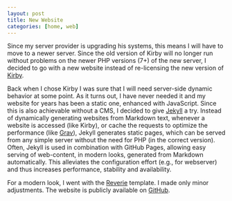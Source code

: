 ```yaml
---
layout: post
title: New Website
categories: [home, web]
---
```


Since my server provider is upgrading his systems, this means I will have to move to a newer server. Since the old version of Kirby will no longer run without problems on the newer PHP versions (7+) of the new server, I decided to go with a new website instead of re-licensing the new version of [Kirby](https://getkirby.com/).

Back when I chose Kirby I was sure that I will need server-side dynamic behavior at some point. As it turns out, I have never needed it and my website for years has been a static one, enhanced with JavaScript. Since this is also achievable without a CMS, I decided to give [Jekyll](https://jekyllrb.com/) a try. Instead of dynamically generating websites from Markdown text, whenever a website is accessed (like Kirby), or cache the requests to optimize the performance (like [Grav](https://getgrav.org/)), Jekyll generates static pages, which can be served from any simple server without the need for PHP (in the correct version). Often, Jekyll is used in combination with GitHub Pages, allowing easy serving of web-content, in modern looks, generated from Markdown automatically. This alleviates the configuration effort (e.g., for webserver) and thus increases performance, stability and availability.

For a modern look, I went with the [Reverie](https://github.com/amitmerchant1990/reverie) template. I made only minor adjustments. The website is publicly available on [GitHub](https://github.com/PhilippMundhenk/philippmundhenk.github.io).